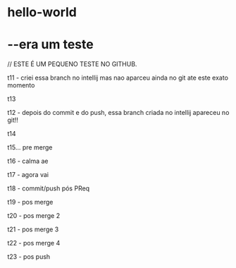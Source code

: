 # hello-world
<h1> --era um teste</h1>

// ESTE É UM PEQUENO TESTE NO GITHUB.


<p>t11 - criei essa branch no intellij mas nao aparceu ainda no git ate este exato momento</p>
<p>t13</p>
<p>t12 - depois do commit e do push, essa branch criada no intellij apareceu no git!!</p> 
<p>t14</p>
<p>t15... pre merge</p>
<p>t16 - calma ae</p>
<p>t17 - agora vai</p>
<p>t18 - commit/push pós PReq</p>
<p>t19 - pos merge</p>
<p>t20  - pos merge 2</p>
<p>t21  - pos merge 3</p>
<p>t22  - pos merge 4</p>
<p>t23  - pos push</p>

